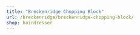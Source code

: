 ```yaml
---
title: "Breckenridge Chopping Block"
url: /breckenridge/breckenridge-chopping-block/
shop: hairdresser
---
```

